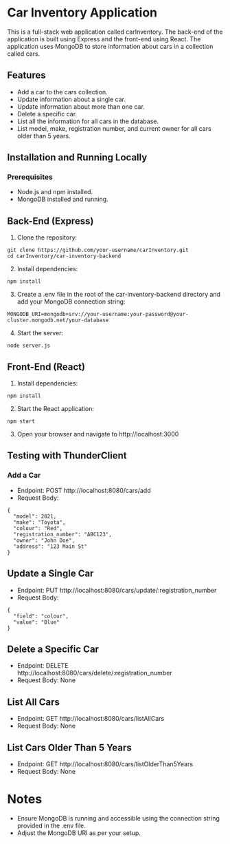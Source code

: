 # Car Inventory Application

This is a full-stack web application called carInventory. The back-end of the application is built using Express and the front-end using React. The application uses MongoDB to store information about cars in a collection called cars.

## Features
- Add a car to the cars collection.
- Update information about a single car.
- Update information about more than one car.
- Delete a specific car.
- List all the information for all cars in the database.
- List model, make, registration number, and current owner for all cars older than 5 years.

## Installation and Running Locally
### Prerequisites
- Node.js and npm installed.
- MongoDB installed and running.

## Back-End (Express)
1. Clone the repository:
```
git clone https://github.com/your-username/carInventory.git
cd carInventory/car-inventory-backend
```

2. Install dependencies:

```
npm install
```
3. Create a .env file in the root of the car-inventory-backend directory and add your MongoDB connection string:
```
MONGODB_URI=mongodb+srv://your-username:your-password@your-cluster.mongodb.net/your-database
```
4. Start the server:
```
node server.js
```

## Front-End (React)
1. Install dependencies:
```
npm install
```
2. Start the React application:
```
npm start
```
3. Open your browser and navigate to http://localhost:3000

## Testing with ThunderClient

### Add a Car
- Endpoint: POST http://localhost:8080/cars/add
- Request Body:
```
{
  "model": 2021,
  "make": "Toyota",
  "colour": "Red",
  "registration_number": "ABC123",
  "owner": "John Doe",
  "address": "123 Main St"
}
```
## Update a Single Car
- Endpoint: PUT http://localhost:8080/cars/update/:registration_number
- Request Body:
```
{
  "field": "colour",
  "value": "Blue"
}
```
## Delete a Specific Car
- Endpoint: DELETE http://localhost:8080/cars/delete/:registration_number
- Request Body: None

## List All Cars
- Endpoint: GET http://localhost:8080/cars/listAllCars
- Request Body: None

## List Cars Older Than 5 Years
- Endpoint: GET http://localhost:8080/cars/listOlderThan5Years
- Request Body: None

# Notes
- Ensure MongoDB is running and accessible using the connection string provided in the .env file.
- Adjust the MongoDB URI as per your setup.










